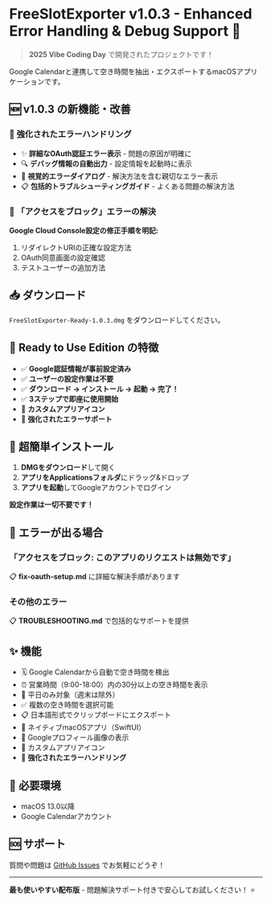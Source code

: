 # FreeSlotExporter v1.0.3 - Enhanced Error Handling & Debug Support 🔧

> **2025 Vibe Coding Day** で開発されたプロジェクトです！

Google Calendarと連携して空き時間を抽出・エクスポートするmacOSアプリケーションです。

## 🆕 v1.0.3 の新機能・改善

### 🔧 強化されたエラーハンドリング
- ✨ **詳細なOAuth認証エラー表示** - 問題の原因が明確に
- 🔍 **デバッグ情報の自動出力** - 設定情報を起動時に表示
- 📱 **視覚的エラーダイアログ** - 解決方法を含む親切なエラー表示
- 📋 **包括的トラブルシューティングガイド** - よくある問題の解決方法

### 🚨 「アクセスをブロック」エラーの解決
**Google Cloud Console設定の修正手順を明記:**
1. リダイレクトURIの正確な設定方法
2. OAuth同意画面の設定確認
3. テストユーザーの追加方法

## 📥 ダウンロード

`FreeSlotExporter-Ready-1.0.3.dmg` をダウンロードしてください。

## 🚀 Ready to Use Edition の特徴

- ✅ **Google認証情報が事前設定済み**
- ✅ **ユーザーの設定作業は不要**
- ✅ **ダウンロード → インストール → 起動 → 完了！**
- ✅ **3ステップで即座に使用開始**
- 🎨 **カスタムアプリアイコン**
- 🔧 **強化されたエラーサポート**

## 🎯 超簡単インストール

1. **DMGをダウンロード**して開く
2. **アプリをApplicationsフォルダ**にドラッグ&ドロップ
3. **アプリを起動**してGoogleアカウントでログイン

**設定作業は一切不要です！**

## 🚨 エラーが出る場合

### 「アクセスをブロック: このアプリのリクエストは無効です」
📋 **fix-oauth-setup.md** に詳細な解決手順があります

### その他のエラー
📋 **TROUBLESHOOTING.md** で包括的なサポートを提供

## ✨ 機能

- 🗓️ Google Calendarから自動で空き時間を検出
- ⏰ 営業時間（9:00-18:00）内の30分以上の空き時間を表示
- 📅 平日のみ対象（週末は除外）
- ✅ 複数の空き時間を選択可能
- 📋 日本語形式でクリップボードにエクスポート
- 🎨 ネイティブmacOSアプリ（SwiftUI）
- 👤 Googleプロフィール画像の表示
- 🎨 カスタムアプリアイコン
- 🔧 **強化されたエラーハンドリング**

## 🔧 必要環境

- macOS 13.0以降
- Google Calendarアカウント

## 🆘 サポート

質問や問題は [GitHub Issues](https://github.com/dcm-kimura/free-slot-exporter/issues) でお気軽にどうぞ！

---

**最も使いやすい配布版** - 問題解決サポート付きで安心してお試しください！ ⭐️